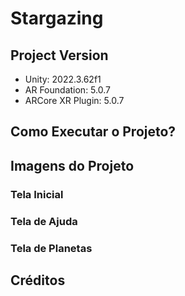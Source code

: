 # Stargazing

## Project Version

- Unity: 2022.3.62f1
- AR Foundation: 5.0.7
- ARCore XR Plugin: 5.0.7

## Como Executar o Projeto?

## Imagens do Projeto

### Tela Inicial

### Tela de Ajuda

### Tela de Planetas

## Créditos

